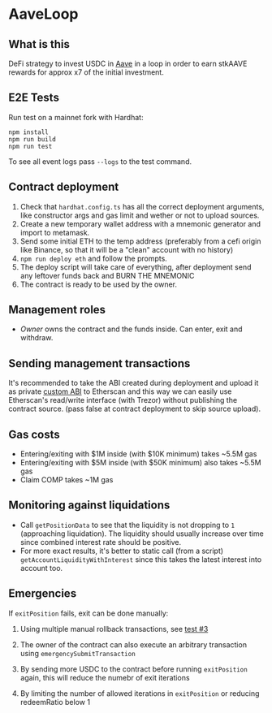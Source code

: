 # AaveLoop

## What is this

DeFi strategy to invest USDC in [Aave](https://aave.com/) in a loop in order to earn stkAAVE rewards for approx x7 of the initial investment.

## E2E Tests

Run test on a mainnet fork with Hardhat:

```
npm install
npm run build
npm run test
```

To see all event logs pass `--logs` to the test command.

## Contract deployment

1. Check that `hardhat.config.ts` has all the correct deployment arguments, like constructor args and gas limit and wether or not to upload sources.
2. Create a new temporary wallet address with a mnemonic generator and import to metamask.
3. Send some initial ETH to the temp address (preferably from a cefi origin like Binance, so that it will be a "clean" account with no history)
4. `npm run deploy eth` and follow the prompts.
5. The deploy script will take care of everything, after deployment send any leftover funds back and BURN THE MNEMONIC
6. The contract is ready to be used by the owner.

## Management roles

- _Owner_ owns the contract and the funds inside. Can enter, exit and withdraw.

## Sending management transactions

It's recommended to take the ABI created during deployment and upload it as private [custom ABI](https://info.etherscan.com/custom-abi/) to Etherscan and this way we can easily use Etherscan's read/write interface (with Trezor) without publishing the contract source. (pass false at contract deployment to skip source upload).

## Gas costs

- Entering/exiting with $1M inside (with $10K minimum) takes ~5.5M gas
- Entering/exiting with $5M inside (with $50K minimum) also takes ~5.5M gas
- Claim COMP takes ~1M gas

## Monitoring against liquidations

- Call `getPositionData` to see that the liquidity is not dropping to `1` (approaching liquidation). The liquidity should usually increase over time since combined interest rate should be positive.
- For more exact results, it's better to static call (from a script) `getAccountLiquidityWithInterest` since this takes the latest interest into account too.

## Emergencies

If `exitPosition` fails, exit can be done manually:

1. Using multiple manual rollback transactions, see [test #3](https://github.com/defi-org-code/AaveLoop/issues/4)

2. The owner of the contract can also execute an arbitrary transaction using `emergencySubmitTransaction`

3. By sending more USDC to the contract before running `exitPosition` again, this will reduce the numebr of exit iterations

4. By limiting the number of allowed iterations in `exitPosition` or reducing redeemRatio below 1
